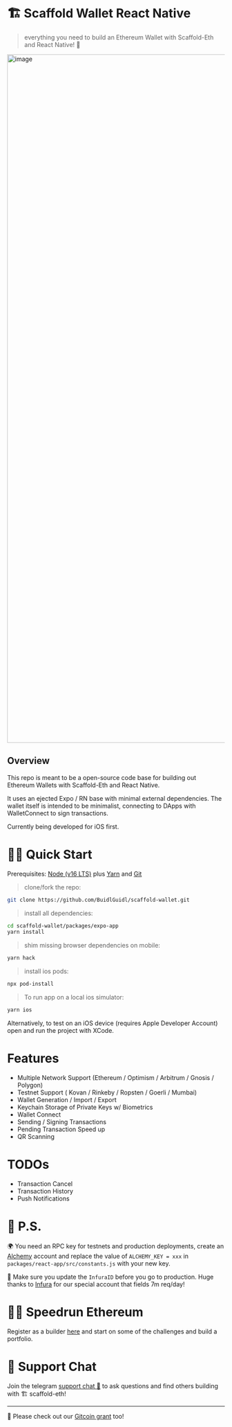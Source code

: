 # 🏗 Scaffold Wallet React Native

> everything you need to build an Ethereum Wallet with Scaffold-Eth and React Native! 🚀

<img width="1590" alt="image" src="https://user-images.githubusercontent.com/4507317/167762848-6d95c1d7-0d29-416d-b8c0-368a0bccf60d.png">

## Overview

This repo is meant to be a open-source code base for building out Ethereum Wallets with Scaffold-Eth and React Native.

It uses an ejected Expo / RN base with minimal external dependencies. The wallet itself is intended to be minimalist, connecting to DApps with WalletConnect to sign transactions.

Currently being developed for iOS first.

# 🏄‍♂️ Quick Start

Prerequisites: [Node (v16 LTS)](https://nodejs.org/en/download/) plus [Yarn](https://classic.yarnpkg.com/en/docs/install/) and [Git](https://git-scm.com/downloads)

> clone/fork the repo:

```bash
git clone https://github.com/BuidlGuidl/scaffold-wallet.git
```

> install all dependencies:

```bash
cd scaffold-wallet/packages/expo-app
yarn install
```

> shim missing browser dependencies on mobile:

```bash
yarn hack
```

> install ios pods:

```bash
npx pod-install
```

> To run app on a local ios simulator:

```bash
yarn ios
```

Alternatively, to test on an iOS device (requires Apple Developer Account) open and run the project with XCode.

# Features

- Multiple Network Support (Ethereum / Optimism / Arbitrum / Gnosis / Polygon)
- Testnet Support ( Kovan / Rinkeby / Ropsten / Goerli / Mumbai)
- Wallet Generation / Import / Export
- Keychain Storage of Private Keys w/ Biometrics
- Wallet Connect
- Sending / Signing Transactions
- Pending Transaction Speed up
- QR Scanning

# TODOs

- Transaction Cancel
- Transaction History
- Push Notifications

# 💌 P.S.

🌍 You need an RPC key for testnets and production deployments, create an [Alchemy](https://www.alchemy.com/) account and replace the value of `ALCHEMY_KEY = xxx` in `packages/react-app/src/constants.js` with your new key.

📣 Make sure you update the `InfuraID` before you go to production. Huge thanks to [Infura](https://infura.io/) for our special account that fields 7m req/day!

# 🏃💨 Speedrun Ethereum

Register as a builder [here](https://speedrunethereum.com) and start on some of the challenges and build a portfolio.

# 💬 Support Chat

Join the telegram [support chat 💬](https://t.me/joinchat/KByvmRe5wkR-8F_zz6AjpA) to ask questions and find others building with 🏗 scaffold-eth!

---

🙏 Please check out our [Gitcoin grant](https://gitcoin.co/grants/2851/scaffold-eth) too!
